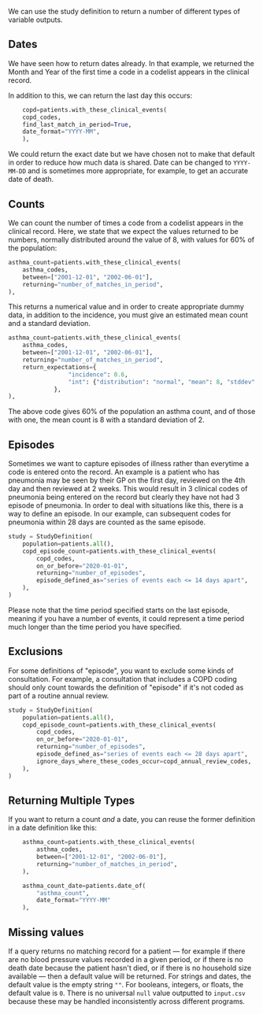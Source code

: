 We can use the study definition to return a number of different types of variable outputs. 

## Dates

We have seen how to return dates already. In that example, we returned the Month and Year of the first time a code in 
a codelist appears in the clinical record. 

In addition to this, we can return the last day this occurs:

```py 
    copd=patients.with_these_clinical_events(
    copd_codes,
    find_last_match_in_period=True,
    date_format="YYYY-MM",
    ),
```

We could return the exact date but we have chosen not to make that default in order to reduce how much data is shared. 
Date can be changed to `YYYY-MM-DD` and is sometimes more appropriate, for example, to get an accurate date of death. 

## Counts

We can count the number of times a code from a codelist appears  in the clinical record. Here, we state that 
we expect the values returned to be numbers, normally distributed around the value of 8, with values for 60% of 
the population:

```py
asthma_count=patients.with_these_clinical_events(
    asthma_codes,
    between=["2001-12-01", "2002-06-01"],
    returning="number_of_matches_in_period",
),
```
         
This returns a numerical value and in order to create appropriate dummy data, in addition to the incidence, you must 
give an estimated mean count and a standard deviation.

```py
asthma_count=patients.with_these_clinical_events(
    asthma_codes,
    between=["2001-12-01", "2002-06-01"],
    returning="number_of_matches_in_period",
    return_expectations={
                 "incidence": 0.6,
                 "int": {"distribution": "normal", "mean": 8, "stddev": 2},
             },
),
```

The above code gives 60% of the population an asthma count, and of those with one, the mean count is 8 with a standard 
deviation of 2. 
                                                                                        
## Episodes 

Sometimes we want to capture episodes of illness rather than everytime a code is entered onto the record. An example is
a patient who has pneumonia may be seen by their GP on the first day, reviewed on the 4th day and then reviewed at 2 weeks. 
This would result in 3 clinical codes of pneumonia being entered on the record but clearly they have not had 
3 episode of pneumonia. In order to deal with situations like this, there is a way to define an episode. In our example, 
can subsequent codes for pneumonia within 28 days are counted as the same episode. 

```py
study = StudyDefinition(
    population=patients.all(),
    copd_episode_count=patients.with_these_clinical_events(
        copd_codes,
        on_or_before="2020-01-01",
        returning="number_of_episodes",
        episode_defined_as="series of events each <= 14 days apart",
    ),
)
```

Please note that the time period specified starts on the last episode, meaning if you have a number of events, it 
could represent a time period much longer than the time period you have specified. 

## Exclusions 

For some definitions of "episode", you want to exclude some kinds of
consultation. For example, a consultation that includes a COPD coding
should only count towards the definition of "episode" if it's not
coded as part of a routine annual review. 


```py
study = StudyDefinition(
    population=patients.all(),
    copd_episode_count=patients.with_these_clinical_events(
        copd_codes,
        on_or_before="2020-01-01",
        returning="number_of_episodes",
        episode_defined_as="series of events each <= 28 days apart",
        ignore_days_where_these_codes_occur=copd_annual_review_codes,
    ),
)
```

## Returning Multiple Types

If you want to return a count *and* a date, you can reuse the former
definition in a date definition like this:

```py
    asthma_count=patients.with_these_clinical_events(
        asthma_codes,
        between=["2001-12-01", "2002-06-01"],
        returning="number_of_matches_in_period",
    ),

    asthma_count_date=patients.date_of(
        "asthma_count", 
        date_format="YYYY-MM"
    ),
```

## Missing values

If a query returns no matching record for a patient &mdash; for example if there are no blood pressure values recorded in a given period, or if there is no death date because the patient hasn't died, or if there is no household size available &mdash; then a default value will be returned. 
For strings and dates, the default value is the empty string `""`. 
For booleans, integers, or floats, the default value is `0`. 
There is no universal `null` value outputted to `input.csv` because these may be handled inconsistently across different programs.